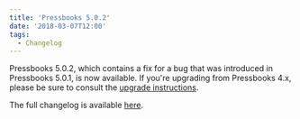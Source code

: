 ```yaml
---
title: 'Pressbooks 5.0.2'
date: '2018-03-07T12:00'
tags:
  - Changelog
---
```


Pressbooks 5.0.2, which contains a fix for a bug that was introduced in Pressbooks 5.0.1,
is now available. If you're upgrading from Pressbooks 4.x, please be sure to consult the
[upgrade instructions](https://docs.pressbooks.org/upgrading/#upgrading-to-pressbooks-5-x).

The full changelog is available
[here](https://docs.pressbooks.org/changelog/pressbooks/#5-0-2).
